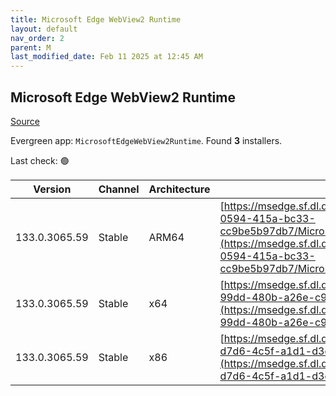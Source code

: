 ```yaml
---
title: Microsoft Edge WebView2 Runtime
layout: default
nav_order: 2
parent: M
last_modified_date: Feb 11 2025 at 12:45 AM
---
```


## Microsoft Edge WebView2 Runtime

[Source](https://developer.microsoft.com/en-us/microsoft-edge/webview2/)

Evergreen app: `MicrosoftEdgeWebView2Runtime`. Found **3** installers.

Last check: 🟢

| Version       | Channel | Architecture | URI                                                                                                                                                                                                                                                                                                                            |
| ------------- | ------- | ------------ | ------------------------------------------------------------------------------------------------------------------------------------------------------------------------------------------------------------------------------------------------------------------------------------------------------------------------------ |
| 133.0.3065.59 | Stable  | ARM64        | [https://msedge.sf.dl.delivery.mp.microsoft.com/filestreamingservice/files/4ceaae57-0594-415a-bc33-cc9be5b97db7/MicrosoftEdgeWebView2RuntimeInstallerARM64.exe](https://msedge.sf.dl.delivery.mp.microsoft.com/filestreamingservice/files/4ceaae57-0594-415a-bc33-cc9be5b97db7/MicrosoftEdgeWebView2RuntimeInstallerARM64.exe) |
| 133.0.3065.59 | Stable  | x64          | [https://msedge.sf.dl.delivery.mp.microsoft.com/filestreamingservice/files/0b84ad9a-99dd-480b-a26e-c9e5cbabb6a1/MicrosoftEdgeWebView2RuntimeInstallerX64.exe](https://msedge.sf.dl.delivery.mp.microsoft.com/filestreamingservice/files/0b84ad9a-99dd-480b-a26e-c9e5cbabb6a1/MicrosoftEdgeWebView2RuntimeInstallerX64.exe)     |
| 133.0.3065.59 | Stable  | x86          | [https://msedge.sf.dl.delivery.mp.microsoft.com/filestreamingservice/files/53da49ef-d7d6-4c5f-a1d1-d3c39e12c3b9/MicrosoftEdgeWebView2RuntimeInstallerX86.exe](https://msedge.sf.dl.delivery.mp.microsoft.com/filestreamingservice/files/53da49ef-d7d6-4c5f-a1d1-d3c39e12c3b9/MicrosoftEdgeWebView2RuntimeInstallerX86.exe)     |
